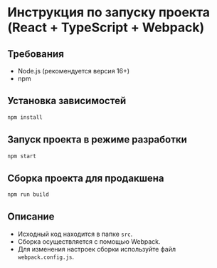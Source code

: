 # Инструкция по запуску проекта (React + TypeScript + Webpack)

## Требования

- Node.js (рекомендуется версия 16+)
- npm

## Установка зависимостей

```bash
npm install
```

## Запуск проекта в режиме разработки

```bash
npm start
```

## Сборка проекта для продакшена

```bash
npm run build
```

## Описание

- Исходный код находится в папке `src`.
- Сборка осуществляется с помощью Webpack.
- Для изменения настроек сборки используйте файл `webpack.config.js`.
